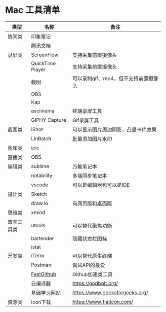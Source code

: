 # Mac 工具清单

|类型|名称|备注|
|---|---|---|
|协同类|印象笔记||
||腾讯文档||
|录屏类|ScreenFlow|支持采集前置摄像头|
||QuickTime Player|支持采集前置摄像头|
||截图|可以录制gif、mp4，但不支持前置摄像头|
||OBS||
||Kap||
||asciinema|终端录屏工具|
||GIPHY Capture|Gif录屏工具|
|截图类|iShot|可以显示图片周边阴影，凸显卡片效果|
||LinBatch|批量添加图片水印|
|图床类|ipic||
|直播类|OBS||
|编辑类|sublime|万能笔记本|
||notability|多端同步笔记本|
||vscode|可以是编辑器也可以是IDE|
|设计类|Sketch||
||draw.io|有网页版和桌面版|
|思维类|xmind||
|效率工具类|utools|可以替代聚焦功能|
||bartender|隐藏状态栏图标|
||istat||
|开发类|iTerm|可以替代原生终端|
||Postman|调试API的最爱|
||[FastGithub](https://github.com/dotnetcore/FastGithub)|Github加速类工具|
||云编译器|https://godbolt.org/|
||基础学习网站|https://www.geeksforgeeks.org/|
|资源类|Icon下载|https://www.flaticon.com/|